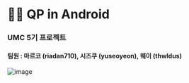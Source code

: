 # 🧑‍🏫 QP in Android

### UMC 5기 프로젝트
#### 팀원 : 마르코 (riadan710), 시즈쿠 (yuseoyeon), 웨이 (thwldus)

![image](https://github.com/qp-official-org/Android/assets/39264396/7abdf367-305b-4fb2-a328-5676fbee7348)
